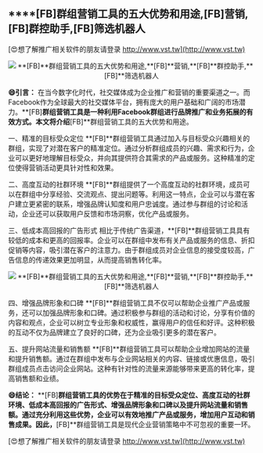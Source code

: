 ## ****[FB]**群组营销工具的五大优势和用途,**[FB]**营销,**[FB]**群控助手,**[FB]**筛选机器人**

[😍想了解推广相关软件的朋友请登录 http://www.vst.tw](http://www.vst.tw)

 <center><img src="https://vst.tw/MP4/tuiguang/png/7.png" alt="**[FB]**群组营销工具的五大优势和用途,**[FB]**营销,**[FB]**群控助手,**[FB]**筛选机器人"></center>

**😄引言：**
在当今数字化时代，社交媒体成为企业推广和营销的重要渠道之一。而Facebook作为全球最大的社交媒体平台，拥有庞大的用户基础和广阔的市场潜力。**[FB]**群组营销工具是一种利用Facebook群组进行品牌推广和业务拓展的有效方式。本文将介绍**[FB]**群组营销工具的五大优势和用途。

一、精准的目标受众定位
**[FB]**群组营销工具通过加入与目标受众兴趣相关的群组，实现了对潜在客户的精准定位。通过分析群组成员的兴趣、需求和行为，企业可以更好地理解目标受众，并向其提供符合其需求的产品或服务。这种精准的定位使得营销活动更具针对性和效果。

二、高度互动的社群环境
**[FB]**群组提供了一个高度互动的社群环境，成员可以在群组中分享经验、交流观点、提出问题等。利用这一特点，企业可以与潜在客户建立更紧密的联系，增强品牌认知度和用户忠诚度。通过参与群组的讨论和活动，企业还可以获取用户反馈和市场洞察，优化产品或服务。

三、低成本高回报的广告形式
相比于传统广告渠道，**[FB]**群组营销工具具有较低的成本和更高的回报率。企业可以在群组中发布有关产品或服务的信息、折扣促销等内容，吸引潜在客户的注意力。由于群组成员对企业信息的接受度较高，广告信息的传递效果更加明显，从而提高销售转化率。

 <center><img src="https://vst.tw/MP4/tuiguang/png/6.png" alt="**[FB]**群组营销工具的五大优势和用途,**[FB]**营销,**[FB]**群控助手,**[FB]**筛选机器人"></center>

四、增强品牌形象和口碑
**[FB]**群组营销工具不仅可以帮助企业推广产品或服务，还可以加强品牌形象和口碑。通过积极参与群组的活动和讨论，分享有价值的内容和观点，企业可以树立专业形象和权威性，赢得用户的信任和好评。这种积极的互动不仅为品牌建立了良好的口碑，还为企业吸引更多的潜在客户。

五、提升网站流量和销售额
**[FB]**群组营销工具可以帮助企业增加网站的流量和提升销售额。通过在群组中发布与企业网站相关的内容、链接或优惠信息，吸引群组成员点击访问企业网站。这种有针对性的流量来源能够带来更高的转化率，提高销售额和业绩。

**😄结论：**
**[FB]**群组营销工具的优势在于精准的目标受众定位、高度互动的社群环境、低成本高回报的广告形式、增强品牌形象和口碑以及提升网站流量和销售额。通过充分利用这些优势，企业可以有效地推广产品或服务，增加用户互动和销售成果。因此，**[FB]**群组营销工具是现代企业营销策略中不可忽视的重要一环。

[😍想了解推广相关软件的朋友请登录 http://www.vst.tw](http://www.vst.tw)



